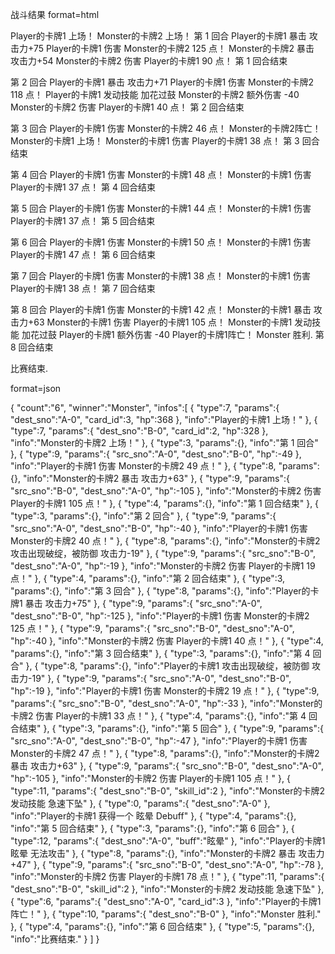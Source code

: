 战斗结果
format=html

Player的卡牌1 上场！
Monster的卡牌2 上场！
第 1 回合
Player的卡牌1 暴击 攻击力+75
Player的卡牌1 伤害 Monster的卡牌2 125 点！
Monster的卡牌2 暴击 攻击力+54
Monster的卡牌2 伤害 Player的卡牌1 90 点！
第 1 回合结束

第 2 回合
Player的卡牌1 暴击 攻击力+71
Player的卡牌1 伤害 Monster的卡牌2 118 点！
Player的卡牌1 发动技能 加花过鼓
Monster的卡牌2 额外伤害 -40
Monster的卡牌2 伤害 Player的卡牌1 40 点！
第 2 回合结束

第 3 回合
Player的卡牌1 伤害 Monster的卡牌2 46 点！
Monster的卡牌2阵亡！
Monster的卡牌1 上场！
Monster的卡牌1 伤害 Player的卡牌1 38 点！
第 3 回合结束

第 4 回合
Player的卡牌1 伤害 Monster的卡牌1 48 点！
Monster的卡牌1 伤害 Player的卡牌1 37 点！
第 4 回合结束

第 5 回合
Player的卡牌1 伤害 Monster的卡牌1 44 点！
Monster的卡牌1 伤害 Player的卡牌1 37 点！
第 5 回合结束

第 6 回合
Player的卡牌1 伤害 Monster的卡牌1 50 点！
Monster的卡牌1 伤害 Player的卡牌1 47 点！
第 6 回合结束

第 7 回合
Player的卡牌1 伤害 Monster的卡牌1 38 点！
Monster的卡牌1 伤害 Player的卡牌1 38 点！
第 7 回合结束

第 8 回合
Player的卡牌1 伤害 Monster的卡牌1 42 点！
Monster的卡牌1 暴击 攻击力+63
Monster的卡牌1 伤害 Player的卡牌1 105 点！
Monster的卡牌1 发动技能 加花过鼓
Player的卡牌1 额外伤害 -40
Player的卡牌1阵亡！
Monster 胜利.
第 8 回合结束

比赛结束.


format=json

{
	"count":"6",
	"winner":"Monster",
	"infos":[
		{
			"type":7,
			"params":{
				"dest_sno":"A-0",
				"card_id":3,
				"hp":368
			},
			"info":"Player的卡牌1 上场！"
		},
		{
			"type":7,
			"params":{
				"dest_sno":"B-0",
				"card_id":2,
				"hp":328
			},
			"info":"Monster的卡牌2 上场！"
		},
		{
			"type":3,
			"params":{},
			"info":"第 1 回合"
		},
		{
			"type":9,
			"params":{
				"src_sno":"A-0",
				"dest_sno":"B-0",
				"hp":-49
			},
			"info":"Player的卡牌1 伤害 Monster的卡牌2 49 点！"
		},
		{
			"type":8,
			"params":{},
			"info":"Monster的卡牌2 暴击 攻击力+63"
		},
		{
			"type":9,
			"params":{
				"src_sno":"B-0",
				"dest_sno":"A-0",
				"hp":-105
			},
			"info":"Monster的卡牌2 伤害 Player的卡牌1 105 点！"
		},
		{
			"type":4,
			"params":{},
			"info":"第 1 回合结束"
		},
		{
			"type":3,
			"params":{},
			"info":"第 2 回合"
		},
		{
			"type":9,
			"params":{
				"src_sno":"A-0",
				"dest_sno":"B-0",
				"hp":-40
			},
			"info":"Player的卡牌1 伤害 Monster的卡牌2 40 点！"
		},
		{
			"type":8,
			"params":{},
			"info":"Monster的卡牌2 攻击出现破绽，被防御 攻击力-19"
		},
		{
			"type":9,
			"params":{
				"src_sno":"B-0",
				"dest_sno":"A-0",
				"hp":-19
			},
			"info":"Monster的卡牌2 伤害 Player的卡牌1 19 点！"
		},
		{
			"type":4,
			"params":{},
			"info":"第 2 回合结束"
		},
		{
			"type":3,
			"params":{},
			"info":"第 3 回合"
		},
		{
			"type":8,
			"params":{},
			"info":"Player的卡牌1 暴击 攻击力+75"
		},
		{
			"type":9,
			"params":{
				"src_sno":"A-0",
				"dest_sno":"B-0",
				"hp":-125
			},
			"info":"Player的卡牌1 伤害 Monster的卡牌2 125 点！"
		},
		{
			"type":9,
			"params":{
				"src_sno":"B-0",
				"dest_sno":"A-0",
				"hp":-40
			},
			"info":"Monster的卡牌2 伤害 Player的卡牌1 40 点！"
		},
		{
			"type":4,
			"params":{},
			"info":"第 3 回合结束"
		},
		{
			"type":3,
			"params":{},
			"info":"第 4 回合"
		},
		{
			"type":8,
			"params":{},
			"info":"Player的卡牌1 攻击出现破绽，被防御 攻击力-19"
		},
		{
			"type":9,
			"params":{
				"src_sno":"A-0",
				"dest_sno":"B-0",
				"hp":-19
			},
			"info":"Player的卡牌1 伤害 Monster的卡牌2 19 点！"
		},
		{
			"type":9,
			"params":{
				"src_sno":"B-0",
				"dest_sno":"A-0",
				"hp":-33
			},
			"info":"Monster的卡牌2 伤害 Player的卡牌1 33 点！"
		},
		{
			"type":4,
			"params":{},
			"info":"第 4 回合结束"
		},
		{
			"type":3,
			"params":{},
			"info":"第 5 回合"
		},
		{
			"type":9,
			"params":{
				"src_sno":"A-0",
				"dest_sno":"B-0",
				"hp":-47
			},
			"info":"Player的卡牌1 伤害 Monster的卡牌2 47 点！"
		},
		{
			"type":8,
			"params":{},
			"info":"Monster的卡牌2 暴击 攻击力+63"
		},
		{
			"type":9,
			"params":{
				"src_sno":"B-0",
				"dest_sno":"A-0",
				"hp":-105
			},
			"info":"Monster的卡牌2 伤害 Player的卡牌1 105 点！"
		},
		{
			"type":11,
			"params":{
				"dest_sno":"B-0",
				"skill_id":2
			},
			"info":"Monster的卡牌2 发动技能 急速下坠"
		},
		{
			"type":0,
			"params":{
				"dest_sno":"A-0"
			},
			"info":"Player的卡牌1 获得一个 眩晕 Debuff"
		},
		{
			"type":4,
			"params":{},
			"info":"第 5 回合结束"
		},
		{
			"type":3,
			"params":{},
			"info":"第 6 回合"
		},
		{
			"type":12,
			"params":{
				"dest_sno":"A-0",
				"buff":"眩晕"
			},
			"info":"Player的卡牌1 眩晕 无法攻击"
		},
		{
			"type":8,
			"params":{},
			"info":"Monster的卡牌2 暴击 攻击力+47"
		},
		{
			"type":9,
			"params":{
				"src_sno":"B-0",
				"dest_sno":"A-0",
				"hp":-78
			},
			"info":"Monster的卡牌2 伤害 Player的卡牌1 78 点！"
		},
		{
			"type":11,
			"params":{
				"dest_sno":"B-0",
				"skill_id":2
			},
			"info":"Monster的卡牌2 发动技能 急速下坠"
		},
		{
			"type":6,
			"params":{
				"dest_sno":"A-0",
				"card_id":3
			},
			"info":"Player的卡牌1阵亡！"
		},
		{
			"type":10,
			"params":{
				"dest_sno":"B-0"
			},
			"info":"Monster 胜利."
		},
		{
			"type":4,
			"params":{},
			"info":"第 6 回合结束"
		},
		{
			"type":5,
			"params":{},
			"info":"比赛结束."
		}
	]
}